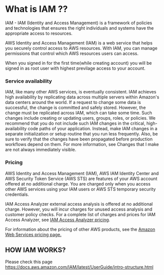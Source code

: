 # What is IAM ??

IAM - IAM (Identity and Access Management) is a framework of policies and technologies that ensures the right individuals and systems have the appropriate access to resources.

AWS Identity and Access Management (IAM) is a web service that helps you securely control access to AWS resources. With IAM, you can manage permissions that control which AWS resources users can access.

When you signed in for the first time(while creating account) you will be signed in as root user with highest previlage access to your account.

### Service availability

IAM, like many other AWS services, is eventually consistent. IAM achieves high availability by replicating data across multiple servers within Amazon's data centers around the world. If a request to change some data is successful, the change is committed and safely stored. However, the change must be replicated across IAM, which can take some time. Such changes include creating or updating users, groups, roles, or policies. We recommend that you do not include such IAM changes in the critical, high-availability code paths of your application. Instead, make IAM changes in a separate initialization or setup routine that you run less frequently. Also, be sure to verify that the changes have been propagated before production workflows depend on them. For more information, see Changes that I make are not always immediately visible.

### Pricing

AWS Identity and Access Management (IAM), AWS IAM Identity Center and AWS Security Token Service (AWS STS) are features of your AWS account offered at no additional charge. You are charged only when you access other AWS services using your IAM users or AWS STS temporary security credentials.

IAM Access Analyzer external access analysis is offered at no additional charge. However, you will incur charges for unused access analysis and customer policy checks. For a complete list of charges and prices for IAM Access Analyzer, see [IAM Access Analyzer pricing](https://aws.amazon.com/iam/access-analyzer/pricing).

For information about the pricing of other AWS products, see the [Amazon Web Services pricing page.](https://aws.amazon.com/pricing/)

## HOW IAM WORKS?

Please check this page https://docs.aws.amazon.com/IAM/latest/UserGuide/intro-structure.html 